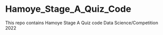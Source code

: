 # Hamoye_Stage_A_Quiz_Code
This repo contains Hamoye Stage A Quiz code Data Science/Competition 2022 
